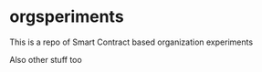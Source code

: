 # orgsperiments
This is a repo of Smart Contract based organization experiments

Also other stuff too
